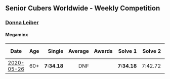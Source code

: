## Senior Cubers Worldwide - Weekly Competition
### [Donna Leiber](../donna_leiber.md)

#### Megaminx

| Date | Age | Single | Average | Awards | Solve 1 | Solve 2 | Solve 3 | Solve 4 | Solve 5 | Video |
| :--: | :--: | --: | --: | :--: | --: | --: | --: | --: | --: | :-- |
| [2020-05-26](../../results/minx/2020-05-26.md) | 60+ | **7:34.18** | DNF |  | **7:34.18** | 7:42.72 | DNS | DNS | DNS | [Link](https://www.facebook.com/events/688407551989463/permalink/690856405077911/) |


<!-- Global site tag (gtag.js) - Google Analytics -->
<script async src="https://www.googletagmanager.com/gtag/js?id=UA-86348435-3"></script>
<script>window.dataLayer = window.dataLayer || []; function gtag() {dataLayer.push(arguments);} gtag('js', new Date()); gtag('config', 'UA-86348435-3');</script>
